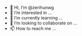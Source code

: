 - 👋 Hi, I’m @zerihunwg
- 👀 I’m interested in ...
- 🌱 I’m currently learning ...
- 💞️ I’m looking to collaborate on ...
- 📫 How to reach me ...

<!---
zerihunwg/zerihunwg is a ✨ special ✨ repository because its `README.md` (this file) appears on your GitHub profile.
You can click the Preview link to take a look at your changes.
--->
